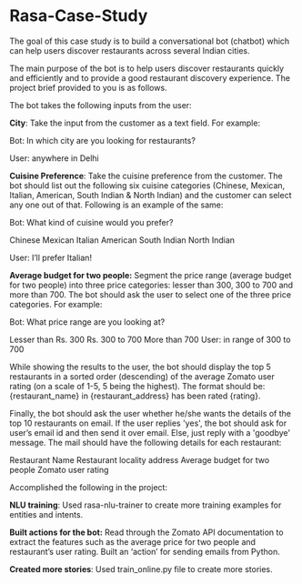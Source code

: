 # Rasa-Case-Study
The goal of this case study is to build a conversational bot (chatbot) which can help users discover restaurants across several Indian cities. 


The main purpose of the bot is to help users discover restaurants quickly and efficiently and to provide a good restaurant discovery experience. The project brief provided to you is as follows.
 

The bot takes the following inputs from the user:

**City**: Take the input from the customer as a text field. For example:

  Bot: In which city are you looking for restaurants?

  User: anywhere in Delhi

**Cuisine Preference**: Take the cuisine preference from the customer. The bot should list out the following six cuisine categories (Chinese, Mexican, Italian, American, South Indian & North Indian) and the customer can select any one out of that. Following is an example of the same:

  Bot: What kind of cuisine would you prefer?

  Chinese
  Mexican
  Italian
  American
  South Indian
  North Indian
  
  User: I’ll prefer Italian!
  
**Average budget for two people:** Segment the price range (average budget for two people) into three price categories: lesser than 300, 300 to 700 and more than 700. The bot should ask the user to select one of the three price categories. For example:

  Bot: What price range are you looking at?

  Lesser than Rs. 300
  Rs. 300 to 700
  More than 700
  User: in range of 300 to 700
  
  
  
While showing the results to the user, the bot should display the top 5 restaurants in a sorted order (descending) of the average Zomato user rating (on a scale of 1-5, 5 being the highest). The format should be: {restaurant_name} in {restaurant_address} has been rated {rating}.


Finally, the bot should ask the user whether he/she wants the details of the top 10 restaurants on email. If the user replies 'yes', the bot should ask for user’s email id and then send it over email. Else, just reply with a 'goodbye' message. The mail should have the following details for each restaurant:

  Restaurant Name
  Restaurant locality address
  Average budget for two people
  Zomato user rating


Accomplished the following in the project:

**NLU training**: Used rasa-nlu-trainer to create more training examples for entities and intents. 

**Built actions for the bot:** Read through the Zomato API documentation to extract the features such as the average price for two people and restaurant’s user rating. Built an ‘action’ for sending emails from Python.

**Created more stories**: Used train_online.py file to create more stories. 
